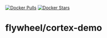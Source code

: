 [![Docker Pulls](https://img.shields.io/docker/pulls/flywheel/cortex-demo.svg)](https://hub.docker.com/r/flywheel/cortex-demo/)
[![Docker Stars](https://img.shields.io/docker/stars/flywheel/cortex-demo.svg)](https://hub.docker.com/r/flywheel/cortex-demo/)
# flywheel/cortex-demo

